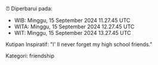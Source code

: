 ⏰ Diperbarui pada:
- WIB: Minggu, 15 September 2024 11.27.45 UTC
- WITA: Minggu, 15 September 2024 12.27.45 UTC
- WIT: Minggu, 15 September 2024 13.27.45 UTC

Kutipan Inspiratif:
"I' ll never forget my high school friends."


Kategori: friendship

